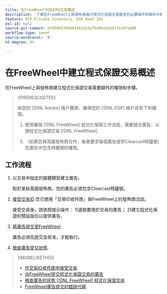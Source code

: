 ```yaml
---
title: 在FreeWheel中設定PG交易概述
description: '了解在FreeWheel上與發佈者進行程式化保證交易廣告的必要條件和額外步驟。 '
feature: DSP Private Inventory, DSP Deal IDs
exl-id: null
source-git-commit: dfd5992f059645622b3a75d092d3eb7fe1bfa696
workflow-type: tm+mt
source-wordcount: '0'
ht-degree: 0%

---
```


# 在FreeWheel中建立程式保證交易概述

在FreeWheel上與發佈商建立程式化保證交易需要額外的權限和步驟。

>[!PREREQUISITES]
>
>與您的 [!DNL Adobe] 帳戶團隊，確保您的 [!DNL DSP] 帳戶具有下列權限。
>
>1. 使用權限 [!DNL FreeWheel] 程式化保證工作流程，需要提交廣告，以便程式化保證交易 [!DNL FreeWheel].
>
>1. （如果您與英國發佈商合作，後者要求每個廣告提供Clearcast時鐘號）在廣告中包含時鐘號的權限。


## 工作流程

1. 以交易中指定的媒體類型建立廣告。

   對於某些英國發佈商，您的廣告必須包含Clearcast時鐘號。

1. [接受交易ID](#programmatic-guaranteed-set-up.md#pg-setup-deal-id-inbox) 您已使用「交易ID收件匣」與FreeWheel上的發佈商洽談。

   接受交易後，請依照提示操作： 1)選取要用於交易的廣告； 2)建立程式化保證的預設版位以提供廣告。

1. [將廣告提交至FreeWheel](freewheel-submit.md)

   廣告必須先提交並核准，才能執行。

1. [檢查廣告提交狀態](freewheel-check-status.md).

>[!MORELIKETHIS]
>
>* [在交易ID收件匣中接受交易](deal-id-inbox-accept.md)
>* [向FreeWheel提交程式化保證交易的廣告](freewheel-submit.md)
>* [檢查廣告的狀態 [!DNL FreeWheel] 程式化保證交易](freewheel-check-status.md)
>* [FreeWheel廣告提交的錯誤代碼](freewheel-error-codes.md)

